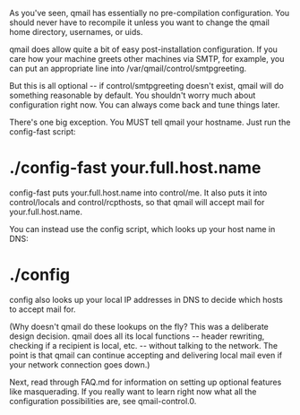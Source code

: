 As you've seen, qmail has essentially no pre-compilation configuration.
You should never have to recompile it unless you want to change the
qmail home directory, usernames, or uids.

qmail does allow quite a bit of easy post-installation configuration. If
you care how your machine greets other machines via SMTP, for example,
you can put an appropriate line into /var/qmail/control/smtpgreeting.

But this is all optional -- if control/smtpgreeting doesn't exist, qmail
will do something reasonable by default. You shouldn't worry much about
configuration right now. You can always come back and tune things later.

There's one big exception. You MUST tell qmail your hostname. Just run
the config-fast script:

   # ./config-fast your.full.host.name

config-fast puts your.full.host.name into control/me. It also puts it
into control/locals and control/rcpthosts, so that qmail will accept
mail for your.full.host.name.

You can instead use the config script, which looks up your host name in
DNS:

   # ./config

config also looks up your local IP addresses in DNS to decide which
hosts to accept mail for.

(Why doesn't qmail do these lookups on the fly? This was a deliberate
design decision. qmail does all its local functions -- header rewriting,
checking if a recipient is local, etc. -- without talking to the network.
The point is that qmail can continue accepting and delivering local mail
even if your network connection goes down.)

Next, read through FAQ.md for information on setting up optional features
like masquerading. If you really want to learn right now what all the
configuration possibilities are, see qmail-control.0.
